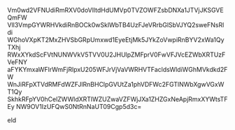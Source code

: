 Vm0wd2VFNUdiRmRXV0doVlltdHdUMVp0TVZOWFZsbDNXa1JTVjJKSGVEQmFW
Vll3VmpGYWRHVkdiRnBOCk0wSklWbTB4UzFJeVRrbGlSbVJYQ2sweFNsRldi
WGhoVXpKT2MxZHVSbGRpUmxwd1EyeEtjMk5JYkZoVwpiRnBYV2xWa1QyTXhj
RWxXYkdScFVtNUNWVkV5TVV0U2JHUlpZMFprV0FwVFJVcEZWbXRTUzFVeFNY
aFYKYmxaWFlrWmFjRlpxU205WFJrVjVaVWRHVTFacldsWldiWGhMVkdkd2FW
WnJiRFpXTVdRMFdWZFJlRnBHClpGVUtZa1phVDFWc2FGTlNWbXgwVGxWT1Qy
SkhkRFpYV0hCelZWWldXRTlWZUZwaVZFWjJXa1ZHZGxNeApjRmxXYWtsTFEy
NW9OV1IzUFQwS0NtRnNaUT09Cgp5d3c=

eld